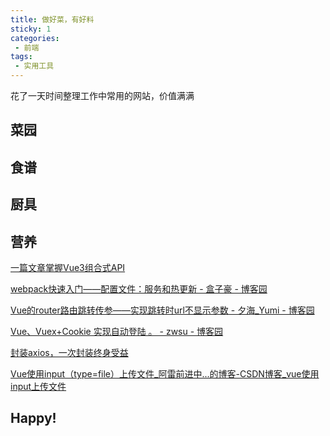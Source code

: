 ```yaml
---
title: 做好菜，有好料
sticky: 1
categories:
 - 前端
tags:
 - 实用工具
---
```


花了一天时间整理工作中常用的网站，价值满满

<!-- more  -->

## 菜园

<div class="cookhook">
    <ToolCard title="掘金" link="https://juejin.cn/" desc="开发者成长社区"/>
    <ToolCard title="CSDN" link="https://www.csdn.net/" desc="找资料特别方便"/>
    <ToolCard title="Echarts社区" link="https://www.makeapie.cn/echarts" desc="日常工作中几乎所有用到的图表都能在这里找到"/>
</div>

## 食谱

<div class="cookhook">
    <ToolCard title="Vue 3" link="https://staging-cn.vuejs.org" desc="Vue开发者官方文档"/>
    <ToolCard title="Apache ECharts" link="https://echarts.apache.org/zh/index.html" desc="Echarts官方文档，查API"/>
    <ToolCard title="AntDesign Vue" link=" https://www.antdv.com/" desc="强大的UI组件库"/>
</div>

## 厨具

<div class="cookhook">
    <ToolCard title="JSON" link="https://www.json.cn" desc="在线json解析工具"/>
    <ToolCard title="跬步图床" link="https://yunjiemi.com/upload" desc="图床工具，保存文章图片链接"/>
    <ToolCard title="Can I Use" link="https://caniuse.com" desc="查看某个js插件对浏览器兼容性"/>
    <ToolCard title="Marked" link="https://marked.js.org/demo/" desc="在线markdown转html"/>
    <ToolCard title="Road 2 Coding" link="https://www.r2coding.com/#/" desc="工具、知识、资源、应有尽有"/>
</div>

## 营养

[一篇文章掌握Vue3组合式API](https://blog.csdn.net/weixin_53734436/article/details/117481977) <Badge text="推荐" />

[webpack快速入门——配置文件：服务和热更新 - 盒子豪 - 博客园](https://www.cnblogs.com/hezihao/p/7929565.html) <Badge text="推荐" />

[Vue的router路由跳转传参——实现跳转时url不显示参数 - 夕海_Yumi - 博客园](https://www.cnblogs.com/guanxiying/p/13179808.html) <Badge text="资料" />

[Vue、Vuex+Cookie 实现自动登陆 。 - zwsu - 博客园](https://www.cnblogs.com/zhuwansu/p/9341494.html) <Badge text="资料" />

[封装axios，一次封装终身受益](https://juejin.cn/post/7124573626161954823)<Badge text="资料" />

[Vue使用input（type=file）上传文件_阿雷前进中...的博客-CSDN博客_vue使用input上传文件](https://blog.csdn.net/qq_41154522/article/details/113535493) <Badge text="资料" />

## Happy!

<div class="cookhook"> 
    <ToolCard title="Emoji表情" link="https://emojixd.com" desc="如何在Markdown中使用Emoji"/>
    <ToolCard title="Qwerty Learner" link="https://qwerty.liumingye.cn/" desc="业余爱好，既能打字又能学习的网站"/>
    <ToolCard title="Typing Practice" link="https://www.keybr.com/" desc="干净整洁的打字网站"/>
</div>